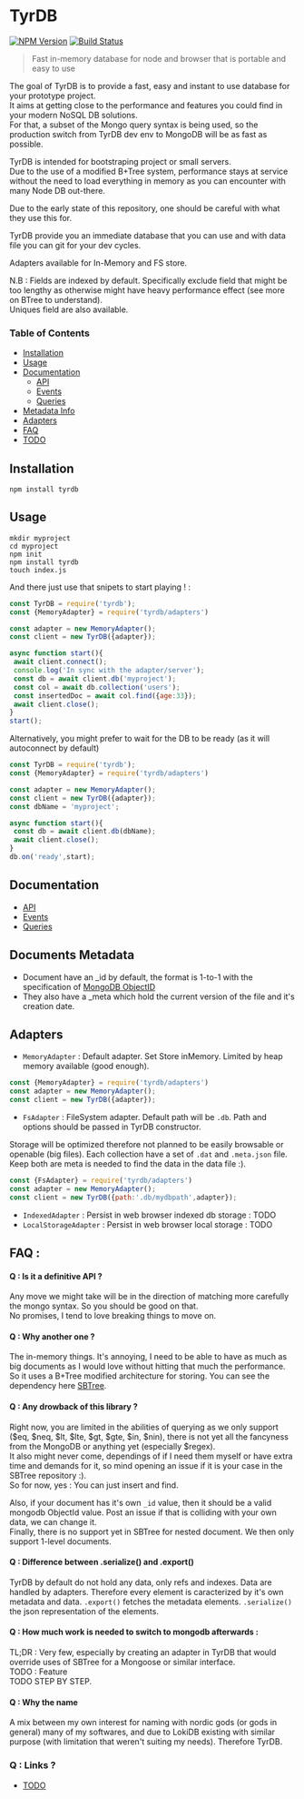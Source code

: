 # TyrDB

[![NPM Version](https://img.shields.io/npm/v/tyrdb.svg?&style=flat-square)](https://www.npmjs.org/package/tyrdb)
[![Build Status](https://api.travis-ci.org/Alex-Werner/TyrDB.svg?branch=master)](https://travis-ci.com/Alex-Werner/TyrDB)

> Fast in-memory database for node and browser that is portable and easy to use

The goal of TyrDB is to provide a fast, easy and instant to use database for your prototype project.   
It aims at getting close to the performance and features you could find in your modern NoSQL DB solutions.   
For that, a subset of the Mongo query syntax is being used, so the production switch from TyrDB dev env to MongoDB will be as fast as possible.    

TyrDB is intended for bootstraping project or small servers.    
Due to the use of a modified B+Tree system, performance stays at service without the need to load everything in memory as you can encounter with many Node DB out-there.   

Due to the early state of this repository, one should be careful with what they use this for.  

TyrDB provide you an immediate database that you can use and with data file you can git for your dev cycles.    

Adapters available for In-Memory and FS store.   
 
N.B : Fields are indexed by default. Specifically exclude field that might be too lengthy as otherwise might have heavy performance effect (see more on BTree to understand).  
Uniques field are also available.   

### Table of Contents
 - [Installation](#installation)
 - [Usage](#usage)
 - [Documentation](#documentation)
    - [API](/doc/api.md)
    - [Events](/doc/events.md)
    - [Queries](/doc/queries.md)
 - [Metadata Info](#documents-metadata)
 - [Adapters](#adapters)
 - [FAQ](#faq)
 - [TODO](/doc/todo.md)
 
## Installation 

`npm install tyrdb`

## Usage

```$xslt
mkdir myproject
cd myproject
npm init
npm install tyrdb
touch index.js
```

And there just use that snipets to start playing ! : 

```js
const TyrDB = require('tyrdb');
const {MemoryAdapter} = require('tyrdb/adapters')

const adapter = new MemoryAdapter();
const client = new TyrDB({adapter});

async function start(){
 await client.connect();
 console.log('In sync with the adapter/server');
 const db = await client.db('myproject');
 const col = await db.collection('users');
 const insertedDoc = await col.find({age:33});
 await client.close();
}
start();
```

Alternatively, you might prefer to wait for the DB to be ready (as it will autoconnect by default)

```js
const TyrDB = require('tyrdb');
const {MemoryAdapter} = require('tyrdb/adapters')

const adapter = new MemoryAdapter();
const client = new TyrDB({adapter});
const dbName = 'myproject';

async function start(){
 const db = await client.db(dbName);
 await client.close();
}
db.on('ready',start);
```

## Documentation 

- [API](/doc/api.md)
- [Events](/doc/events.md)
- [Queries](/doc/queries.md)

## Documents Metadata

- Document have an _id by default, the format is 1-to-1 with the specification of [MongoDB ObjectID](https://docs.mongodb.com/manual/reference/method/ObjectId/)
- They also have a _meta which hold the current version of the file and it's creation date.


## Adapters 

- `MemoryAdapter` : Default adapter. Set Store inMemory. Limited by heap memory available (good enough).

```js
const {MemoryAdapter} = require('tyrdb/adapters')
const adapter = new MemoryAdapter();
const client = new TyrDB({adapter});
```

- `FsAdapter` : FileSystem adapter. 
Default path will be `.db`. Path and options should be passed in TyrDB constructor. 

Storage will be optimized therefore not planned to be easily browsable or openable (big files).
Each collection have a set of `.dat` and `.meta.json` file. Keep both are meta is needed to find the data in the data file :).
 
```js
const {FsAdapter} = require('tyrdb/adapters')
const adapter = new MemoryAdapter();
const client = new TyrDB({path:'.db/mydbpath',adapter});
```

- `IndexedAdapter` : Persist in web browser indexed db storage : TODO
- `LocalStorageAdapter` : Persist in web browser local storage : TODO

## FAQ : 
#### Q : Is it a definitive API ? 

Any move we might take will be in the direction of matching more carefully the mongo syntax. So you should be good on that.  
No promises, I tend to love breaking things to move on.  

#### Q : Why another one ? 

The in-memory things. It's annoying, I need to be able to have as much as big documents as I would love without hitting that much the performance. 
So it uses a B+Tree modified architecture for storing. You can see the dependency here [SBTree](https://github.com/Alex-Werner/SBTree).

#### Q : Any drowback of this library ? 

Right now, you are limited in the abilities of querying as we only support ($eq, $neq, $lt, $lte, $gt, $gte, $in, $nin), there is not yet all the fancyness from the MongoDB or anything yet (especially $regex).  
It also might never come, dependings of if I need them myself or have extra time and demands for it, so mind opening an issue if it is your case in the SBTree repository :).  
So for now, yes : You can just insert and find.   

Also, if your document has it's own `_id` value, then it should be a valid mongodb ObjectId value. Post an issue if that is colliding with your own data, we can change it.   
Finally, there is no support yet in SBTree for nested document. We then only support 1-level documents.

#### Q : Difference between .serialize() and .export()

TyrDB by default do not hold any data, only refs and indexes. Data are handled by adapters.
Therefore every element is caracterized by it's own metadata and data. 
`.export()` fetches the metadata elements.
`.serialize()` the json representation of the elements.

#### Q : How much work is needed to switch to mongodb afterwards : 

TL;DR : Very few, especially by creating an adapter in TyrDB that would override uses of SBTree for a Mongoose or similar interface.   
TODO : Feature  
TODO STEP BY STEP.  

#### Q : Why the name

A mix between my own interest for naming with nordic gods (or gods in general) many of my softwares, and due to LokiDB existing with similar purpose (with limitation that weren't suiting my needs). Therefore TyrDB.

### Q : Links ?

- [TODO](/TODO.md)
